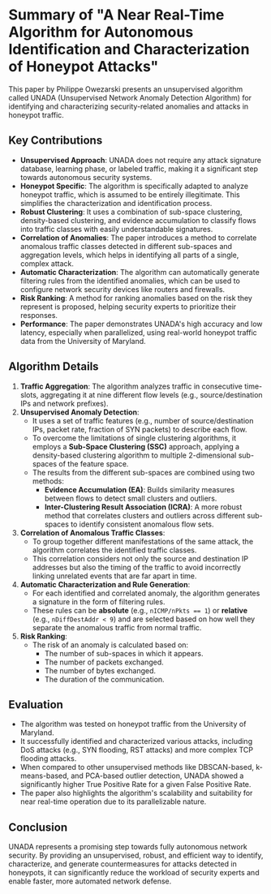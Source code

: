 # Summary of "A Near Real-Time Algorithm for Autonomous Identification and Characterization of Honeypot Attacks"

This paper by Philippe Owezarski presents an unsupervised algorithm called UNADA (Unsupervised Network Anomaly Detection Algorithm) for identifying and characterizing security-related anomalies and attacks in honeypot traffic.

## Key Contributions

*   **Unsupervised Approach**: UNADA does not require any attack signature database, learning phase, or labeled traffic, making it a significant step towards autonomous security systems.
*   **Honeypot Specific**: The algorithm is specifically adapted to analyze honeypot traffic, which is assumed to be entirely illegitimate. This simplifies the characterization and identification process.
*   **Robust Clustering**: It uses a combination of sub-space clustering, density-based clustering, and evidence accumulation to classify flows into traffic classes with easily understandable signatures.
*   **Correlation of Anomalies**: The paper introduces a method to correlate anomalous traffic classes detected in different sub-spaces and aggregation levels, which helps in identifying all parts of a single, complex attack.
*   **Automatic Characterization**: The algorithm can automatically generate filtering rules from the identified anomalies, which can be used to configure network security devices like routers and firewalls.
*   **Risk Ranking**: A method for ranking anomalies based on the risk they represent is proposed, helping security experts to prioritize their responses.
*   **Performance**: The paper demonstrates UNADA's high accuracy and low latency, especially when parallelized, using real-world honeypot traffic data from the University of Maryland.

## Algorithm Details

1.  **Traffic Aggregation**: The algorithm analyzes traffic in consecutive time-slots, aggregating it at nine different flow levels (e.g., source/destination IPs and network prefixes).
2.  **Unsupervised Anomaly Detection**:
    *   It uses a set of traffic features (e.g., number of source/destination IPs, packet rate, fraction of SYN packets) to describe each flow.
    *   To overcome the limitations of single clustering algorithms, it employs a **Sub-Space Clustering (SSC)** approach, applying a density-based clustering algorithm to multiple 2-dimensional sub-spaces of the feature space.
    *   The results from the different sub-spaces are combined using two methods:
        *   **Evidence Accumulation (EA)**: Builds similarity measures between flows to detect small clusters and outliers.
        *   **Inter-Clustering Result Association (ICRA)**: A more robust method that correlates clusters and outliers across different sub-spaces to identify consistent anomalous flow sets.
3.  **Correlation of Anomalous Traffic Classes**:
    *   To group together different manifestations of the same attack, the algorithm correlates the identified traffic classes.
    *   This correlation considers not only the source and destination IP addresses but also the timing of the traffic to avoid incorrectly linking unrelated events that are far apart in time.
4.  **Automatic Characterization and Rule Generation**:
    *   For each identified and correlated anomaly, the algorithm generates a signature in the form of filtering rules.
    *   These rules can be **absolute** (e.g., `nICMP/nPkts == 1`) or **relative** (e.g., `nDiffDestAddr < 9`) and are selected based on how well they separate the anomalous traffic from normal traffic.
5.  **Risk Ranking**:
    *   The risk of an anomaly is calculated based on:
        *   The number of sub-spaces in which it appears.
        *   The number of packets exchanged.
        *   The number of bytes exchanged.
        *   The duration of the communication.

## Evaluation

*   The algorithm was tested on honeypot traffic from the University of Maryland.
*   It successfully identified and characterized various attacks, including DoS attacks (e.g., SYN flooding, RST attacks) and more complex TCP flooding attacks.
*   When compared to other unsupervised methods like DBSCAN-based, k-means-based, and PCA-based outlier detection, UNADA showed a significantly higher True Positive Rate for a given False Positive Rate.
*   The paper also highlights the algorithm's scalability and suitability for near real-time operation due to its parallelizable nature.

## Conclusion

UNADA represents a promising step towards fully autonomous network security. By providing an unsupervised, robust, and efficient way to identify, characterize, and generate countermeasures for attacks detected in honeypots, it can significantly reduce the workload of security experts and enable faster, more automated network defense.